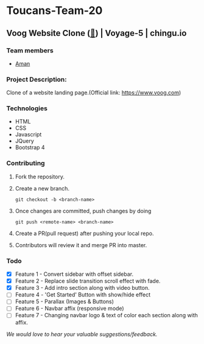 # Toucans-Team-20
Voog Website Clone ([:link:](https://chingu-voyage5.github.io/Toucans-Team-20)) | Voyage-5 | chingu.io
---
### Team members
- [Aman](https://github.com/adsingh14)

### Project Description:

Clone of a website landing page.(Official link: https://www.voog.com)

### Technologies

- HTML
- CSS
- Javascript
- JQuery
- Bootstrap 4

### Contributing

1. Fork the repository.
2. Create a new branch.

    `git checkout -b <branch-name>`

3. Once changes are committed, push changes by doing

    `git push <remote-name> <branch-name>`

4. Create a PR(pull request) after pushing your local repo.
5. Contributors will review it and merge PR into master.

### Todo

- [x] Feature 1 - Convert sidebar with offset sidebar.
- [x] Feature 2 - Replace slide transition scroll effect with fade.
- [x] Feature 3 - Add intro section along with video button.
- [ ] Feature 4 - 'Get Started' Button with show/hide effect
- [ ] Feature 5 - Parallax (Images & Buttons)
- [ ] Feature 6 - Navbar affix (responsive mode)
- [ ] Feature 7 - Changing navbar logo & text of color each section along with affix.

_We would love to hear your valuable suggestions/feedback._
